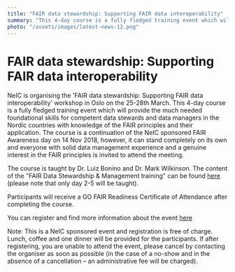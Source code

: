 ```yaml
---
title: "FAIR data stewardship: Supporting FAIR data interoperability"
summary: "This 4-day course is a fully fledged training event which will provide the much needed foundational skills for competent data stewards and data managers in the Nordic countries with knowledge of the FAIR principles and their application."
photo: "/assets/images/latest-news-12.png"
---
```


FAIR data stewardship: Supporting FAIR data interoperability
===============================

NeIC is organising the 'FAIR data stewardship: Supporting FAIR data interoperability' workshop in Oslo on the 25-28th March. This 4-day course is a fully fledged training event which will provide the much needed foundational skills for competent data stewards and data managers in the Nordic countries with knowledge of the FAIR principles and their application. The course is a continuation of the NeIC sponsored FAIR Awareness day on 14 Nov 2018, however, it can stand completely on its own and everyone with solid data management experience and a genuine interest in the FAIR principles is invited to attend the meeting.

The course is taught by Dr. Luiz Bonino and Dr. Mark Wilkinson. The content of the "FAIR Data Stewardship & Management training" can be found [here](http://www.phortosconsultants.com/Fair-management) (please note that only day 2-5 will be taught).

Participants will receive a GO FAIR Readiness Certificate of Attendance after completing the course.

You can register and find more information about the event [here](https://indico.neic.no/event/56/)

Note: This is a NeIC sponsored event and registration is free of charge. Lunch, coffee and one dinner will be provided for the participants. If after registering, you are unable to attend the event, please cancel by contacting the organiser as soon as possible (in the case of a no-show and in the absence of a cancellation – an administrative fee will be charged).
